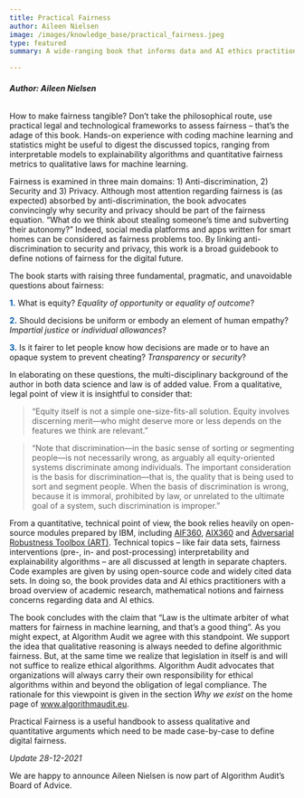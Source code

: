 ```yaml
---
title: Practical Fairness
author: Aileen Nielsen
image: /images/knowledge_base/practical_fairness.jpeg
type: featured
summary: A wide-ranging book that informs data and AI ethics practitioners about recent advances in open-source toolkits and legal frameworks.

---
```

###### **Author: Aileen Nielsen**

How to make fairness tangible? Don’t take the philosophical route, use practical legal and technological frameworks to assess fairness – that’s the adage of this book. Hands-on experience with coding machine learning and statistics might be useful to digest the discussed topics, ranging from interpretable models to explainability algorithms and quantitative fairness metrics to qualitative laws for machine learning. 

Fairness is examined in three main domains: 1) Anti-discrimination, 2) Security and 3) Privacy. Although most attention regarding fairness is (as expected) absorbed by anti-discrimination, the book advocates convincingly why security and privacy should be part of the fairness equation. “What do we think about stealing someone’s time and subverting their autonomy?” Indeed, social media platforms and apps written for smart homes can be considered as fairness problems too. By linking anti-discrimination to security and privacy, this work is a broad guidebook to define notions of fairness for the digital future.

The book starts with raising three fundamental, pragmatic, and unavoidable questions about fairness: 

<span style="color:#005aa7; font-weight: bold;">1\.</span> What is equity? _Equality of opportunity_ or _equality of outcome_?

<span style="color:#005aa7; font-weight: bold;">2\.</span> Should decisions be uniform or embody an element of human empathy? _Impartial justice_ or _individual allowances_?

<span style="color:#005aa7; font-weight: bold;">3\.</span> Is it fairer to let people know how decisions are made or to have an opaque system to prevent cheating? _Transparency_ or _security_?

In elaborating on these questions, the multi-disciplinary background of the author in both data science and law is of added value. From a qualitative, legal point of view it is insightful to consider that:

> “Equity itself is not a simple one-size-fits-all solution. Equity involves discerning merit—who might deserve more or less depends on the features we think are relevant.”

> “Note that discrimination—in the basic sense of sorting or segmenting people—is not necessarily wrong, as arguably all equity-oriented systems discriminate among individuals. The important consideration is the basis for discrimination—that is, the quality that is being used to sort and segment people. When the basis of discrimination is wrong, because it is immoral, prohibited by law, or unrelated to the ultimate goal of a system, such discrimination is improper.”

From a quantitative, technical point of view, the book relies heavily on open-source modules prepared by IBM, including <a href="https://aif360.mybluemix.net/" target="_blank">AIF360</a>, <a href="https://aix360.mybluemix.net/" target="_blank">AIX360</a> and <a href="https://adversarial-robustness-toolbox.org/" target="_blank">Adversarial Robustness Toolbox (ART)</a>. Technical topics – like fair data sets, fairness interventions (pre-, in- and post-processing) interpretability and explainability algorithms – are all discussed at length in separate chapters. Code examples are given by using open-source code and widely cited data sets. In doing so, the book provides data and AI ethics practitioners with a broad overview of academic research, mathematical notions and fairness concerns regarding data and AI ethics.

The book concludes with the claim that “Law is the ultimate arbiter of what matters for fairness in machine learning, and that’s a good thing”. As you might expect, at Algorithm Audit we agree with this standpoint. We support the idea that qualitative reasoning is always needed to define algorithmic fairness. But, at the same time we realize that legislation in itself is and will not suffice to realize ethical algorithms. Algorithm Audit advocates that organizations will always carry their own responsibility for ethical algorithms within and beyond the obligation of legal compliance. The rationale for this viewpoint is given in the section _Why we exist_ on the home page of <a href="www.algorithmaudit.eu/" target="_blank">www.algorithmaudit.eu</a>. 

Practical Fairness is a useful handbook to assess qualitative and quantitative arguments which need to be made case-by-case to define digital fairness.


_Update 28-12-2021_

We are happy to announce Aileen Nielsen is now part of Algorithm Audit’s Board of Advice.

